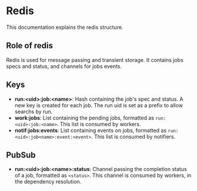 # Redis
This documentation explains the redis structure.

## Role of redis
Redis is used for message passing and transient storage. It contains jobs specs and status, and channels for jobs events.

## Keys
- **run:\<uid\>:job:\<name\>**: Hash containing the job's spec and status. A new key is created for each job. The run uid is set as a prefix to allow searchs by run.
- **work:jobs**: List containing the pending jobs, formatted as `run:<uid>:job:<name>`. This list is consumed by workers.
- **notif:jobs:events**: List containing events on jobs, formatted as `run:<uid>:job<name>:event:<event>`. This list is consumed by notifiers.

## PubSub
- **run:\<uid\>:job:\<name\>:status**: Channel passing the completion status of a job, formatted as `<status>`. This channel is consumed by workers, in the dependency resolution.
